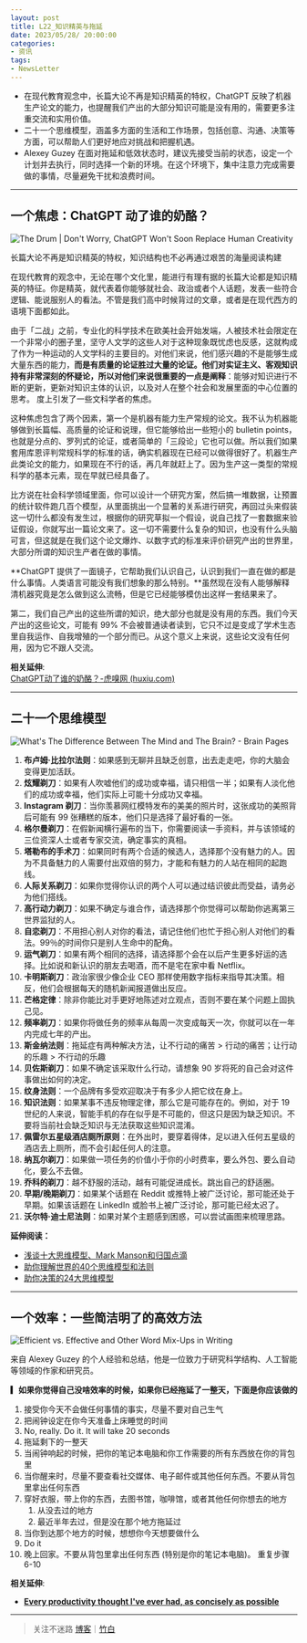 ```yaml
---
layout: post
title: L22_知识精英与拖延
date: 2023/05/28/ 20:00:00
categories:
- 资讯
tags:
- NewsLetter
---
```


- 在现代教育观念中，长篇大论不再是知识精英的特权，ChatGPT 反映了机器生产论文的能力，也提醒我们产出的大部分知识可能是没有用的，需要更多注重交流和实用价值。
- 二十一个思维模型，涵盖多方面的生活和工作场景，包括创意、沟通、决策等方面，可以帮助人们更好地应对挑战和把握机遇。
- Alexey Guzey 在面对拖延和低效状态时，建议先接受当前的状态，设定一个计划并去执行，同时选择一个新的环境。在这个环境下，集中注意力完成需要做的事情，尽量避免干扰和浪费时间。

---

## 一个焦虑：ChatGPT 动了谁的奶酪？

![The Drum | Don't Worry, ChatGPT Won't Soon Replace Human Creativity](https://pics.naaln.com/creativity_1.png-basicBlog)

长篇大论不再是知识精英的特权，知识结构也不必再通过艰苦的海量阅读构建

在现代教育的观念中，无论在哪个文化里，能进行有理有据的长篇大论都是知识精英的特征。你是精英，就代表着你能够就社会、政治或者个人话题，发表一些符合逻辑、能说服别人的看法。不管是我们高中时候背过的文章，或者是在现代西方的语境下面都如此。

由于「二战」之前，专业化的科学技术在欧美社会开始发端，人被技术社会限定在一个非常小的圈子里，坚守人文学的这些人对于这种现象既忧虑也反感，这就构成了作为一种运动的人文学科的主要目的。对他们来说，他们感兴趣的不是能够生成大量东西的能力，**而是有质量的论证胜过大量的论证。**他们对实证主义、客观知识持有非常深刻的怀疑论，所以对他们来说很重要的一点是**阐释**：能够对知识进行不断的更新，更新对知识主体的认识，以及对人在整个社会和发展里面的中心位置的思考。
度上引发了一些文科学者的焦虑。

这种焦虑包含了两个因素，第一个是机器有能力生产常规的论文。我不认为机器能够做到长篇幅、高质量的论证和说理，但它能够给出一些短小的 bulletin points，也就是分点的、罗列式的论证，或者简单的「三段论」它也可以做。所以我们如果套用库恩评判常规科学的标准的话，确实机器现在已经可以做得很好了。机器生产此类论文的能力，如果现在不行的话，再几年就赶上了。因为生产这一类型的常规科学的基本元素，现在早就已经具备了。

比方说在社会科学领域里面，你可以设计一个研究方案，然后搞一堆数据，让预置的统计软件跑几百个模型，从里面挑出一个显著的关系进行研究，再回过头来假装这一切什么都没有发生过，根据你的研究草拟一个假设，说自己找了一套数据来验证假设，你就写出一篇论文来了。这一切不需要什么复杂的知识，也没有什么头脑可言，但这就是在我们这个论文爆炸、以数字式的标准来评价研究产出的世界里，大部分所谓的知识生产者在做的事情。

**ChatGPT 提供了一面镜子，它帮助我们认识自己，认识到我们一直在做的都是什么事情。人类语言可能没有我们想象的那么特别。**虽然现在没有人能够解释清机器究竟是怎么做到这么流畅，但是它已经能够模仿出这样一套结果来了。

第二，我们自己产出的这些所谓的知识，绝大部分也就是没有用的东西。我们今天产出的这些论文，可能有 99% 不会被普通读者读到，它只不过是变成了学术生态里自我运作、自我增殖的一个部分而已。从这个意义上来说，这些论文没有任何用，因为它不跟人交流。

**相关延伸**:  
[ChatGPT动了谁的奶酪？-虎嗅网 (huxiu.com)](https://www.huxiu.com/article/1074797.html?ref=invisible.school)

---

## 二十一个思维模型

![What's The Difference Between The Mind and The Brain? - Brain Pages](https://pics.naaln.com/mind-brain.jpg-basicBlog)

1. **布卢姆·比拉尔法则**：如果感到无聊并且缺乏创意，出去走走吧，你的大脑会变得更加活跃。
2. **炫耀剃刀**：如果有人吹嘘他们的成功或幸福，请只相信一半；如果有人淡化他们的成功或幸福，他们实际上可能十分成功又幸福。
3. **Instagram 剃刀**：当你羡慕网红模特发布的美美的照片时，这张成功的美照背后可能有 99 张糟糕的版本，他们只是选择了最好看的一张。
4. **格尔曼剃刀**：在假新闻横行遍布的当下，你需要阅读一手资料，并与该领域的三位资深人士或者专家交流，确定事实的真相。
5. **塔勒布的手术刀**：如果同时有两个合适的候选人，选择那个没有魅力的人。因为不具备魅力的人需要付出双倍的努力，才能和有魅力的人站在相同的起跑线。
6. **人际关系剃刀**：如果你觉得你认识的两个人可以通过结识彼此而受益，请务必为他们搭线。
7. **高行动力剃刀**：如果不确定与谁合作，请选择那个你觉得可以帮助你逃离第三世界监狱的人。
8. **自恋剃刀**：不用担心别人对你的看法，请记住他们也忙于担心别人对他们的看法。99％的时间你只是别人生命中的配角。
9. **运气剃刀**：如果有两个相同的选择，请选择那个会在以后产生更多好运的选择。比如说和新认识的朋友去喝酒，而不是宅在家中看 Netflix。
10. **卡明斯剃刀**：政治家很少像企业 CEO 那样使用数字指标来指导其决策。相反，他们会根据每天的随机新闻报道做出反应。
11. **芒格定律**：除非你能比对手更好地陈述对立观点，否则不要在某个问题上固执己见。
12. **频率剃刀**：如果你将做任务的频率从每周一次变成每天一次，你就可以在一年内完成七年的产出。
13. **斯金纳法则**：拖延症有两种解决方法，让不行动的痛苦 > 行动的痛苦；让行动的乐趣 > 不行动的乐趣  
14. **贝佐斯剃刀**：如果不确定该采取什么行动，请想象 90 岁将死的自己会对这件事做出如何的决定。
15. **纹身法则**：一个品牌有多受欢迎取决于有多少人把它纹在身上。
16. **知识法则**：如果某事不违反物理定律，那么它是可能存在的。例如，对于 19 世纪的人来说，智能手机的存在似乎是不可能的，但这只是因为缺乏知识。不要将当前社会缺乏知识与无法获取这些知识混淆。
17. **佩雷尔五星级酒店厕所原则**：在外出时，要穿着得体，足以进入任何五星级的酒店去上厕所，而不会引起任何人的注意。
18. **纳瓦尔剃刀**：如果做一项任务的价值小于你的小时费率，要么外包、要么自动化，要么不去做。
19. **乔科的剃刀**：越不舒服的活动，越有可能促进成长。跳出自己的舒适圈。
20. **早期/晚期剃刀**：如果某个话题在 Reddit 或推特上被广泛讨论，那可能还处于早期。如果该话题在 LinkedIn 或脸书上被广泛讨论，那可能已经太迟了。
21. **沃尔特·迪士尼法则**：如果对某个主题感到困惑，可以尝试画图来梳理思路。

**延伸阅读：**  
- [浅谈十大思维模型、Mark Manson和归国点滴](https://www.camelliayang.com/blog/mark-manson-mental-models)  
- [助你理解世界的40个思维模型和法则](https://www.camelliayang.com/blog/george-mack)  
- [助你决策的24大思维模型](https://www.camelliayang.com/blog/george-mack)

---

## 一个效率：一些简洁明了的高效方法

![Efficient vs. Effective and Other Word Mix-Ups in Writing](https://pics.naaln.com/12.13.20-Hero-1360x646-1.png-basicBlog)

来自 Alexey Guzey 的个人经验和总结，他是一位致力于研究科学结构、人工智能等领域的作家和研究员。

**▎如果你觉得自己没啥效率的时候，如果你已经拖延了一整天，下面是你应该做的**

1. 接受你今天不会做任何事情的事实，尽量不要对自己生气
2. 把闹钟设定在你今天准备上床睡觉的时间
3. No, really. Do it. It will take 20 seconds
4. 拖延剩下的一整天
5. 当闹钟响起的时候，把你的笔记本电脑和你工作需要的所有东西放在你的背包里
6. 当你醒来时，尽量不要查看社交媒体、电子邮件或其他任何东西。不要从背包里拿出任何东西
7. 穿好衣服，带上你的东西，去图书馆，咖啡馆，或者其他任何你想去的地方  
	1. 从没去过的地方  
	2. 最近半年去过，但是没在那个地方拖延过
8. 当你到达那个地方的时候，想想你今天想要做什么
9. Do it
10. 晚上回家。不要从背包里拿出任何东西 (特别是你的笔记本电脑)。
重复步骤 6-10  

**相关延伸**:  
- [**Every productivity thought I've ever had, as concisely as possible**](https://guzey.com/productivity/)

---

> 关注不迷路 [博客](https://blog.naaln.com/)｜[竹白](https://space.zhubai.love/)
